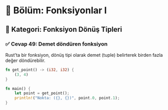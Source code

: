 # 📘 Bölüm: Fonksiyonlar I  
## 🔹 Kategori: Fonksiyon Dönüş Tipleri  
### ✅ Cevap 49: Demet döndüren fonksiyon

Rust'ta bir fonksiyon, dönüş tipi olarak demet (tuple) belirterek birden fazla değer döndürebilir.

```rust
fn get_point() -> (i32, i32) {
    (3, 4)
}

fn main() {
    let point = get_point();
    println!("Nokta: ({}, {})", point.0, point.1);
}
```
